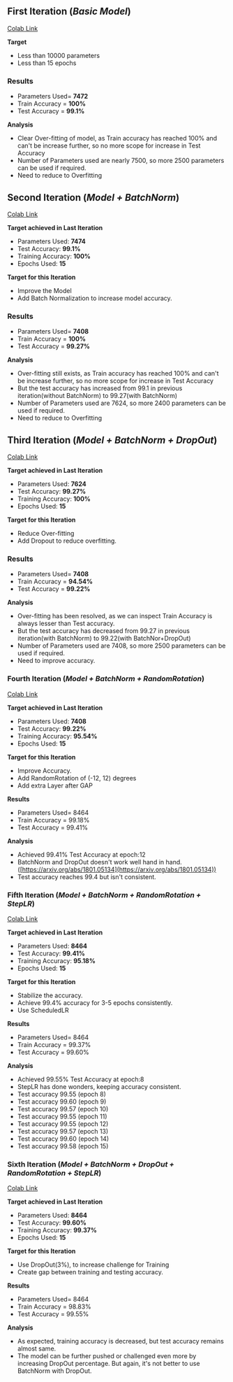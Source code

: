 ## First Iteration (**_Basic Model_**)

[Colab Link](https://github.com/abksyed/EVA4/blob/master/05_CodingFrenzy/EVA4_S5_Assignment_iter01.ipynb)

**Target**

- Less than 10000 parameters
- Less than 15 epochs

### Results

- Parameters Used= **7472**
- Train Accuracy = **100%**
- Test Accuracy = **99.1%**

**Analysis**

- Clear Over-fitting of model, as Train accuracy has reached 100% and can&#39;t be increase further, so no more scope for increase in Test Accuracy
- Number of Parameters used are nearly 7500, so more 2500 parameters can be used if required.
- Need to reduce to Overfitting

## Second Iteration (**_Model + BatchNorm_**)

[Colab Link](https://github.com/abksyed/EVA4/blob/master/05_CodingFrenzy/EVA4_S5_Assignment_iter02.ipynb)

**Target achieved in Last Iteration**

- Parameters Used:  **7474**
- Test Accuracy:  **99.1%**
- Training Accuracy:  **100%**
- Epochs Used:  **15**

**Target for this Iteration**

- Improve the Model
- Add Batch Normalization to increase model accuracy.

### Results

- Parameters Used= **7408**
- Train Accuracy = **100%**
- Test Accuracy = **99.27%**

**Analysis**

- Over-fitting still exists, as Train accuracy has reached 100% and can&#39;t be increase further, so no more scope for increase in Test Accuracy
- But the test accuracy has increased from 99.1 in previous iteration(without BatchNorm) to 99.27(with BatchNorm)
- Number of Parameters used are 7624, so more 2400 parameters can be used if required.
- Need to reduce to Overfitting

## Third Iteration (**_Model + BatchNorm + DropOut_**)

[Colab Link](https://github.com/abksyed/EVA4/blob/master/05_CodingFrenzy/EVA4_S5_Assignment_iter03.ipynb)

**Target achieved in Last Iteration**

- Parameters Used:  **7624**
- Test Accuracy:  **99.27%**
- Training Accuracy:  **100%**
- Epochs Used:  **15**

**Target for this Iteration**

- Reduce Over-fitting
- Add Dropout to reduce overfitting.

### Results

- Parameters Used= **7408**
- Train Accuracy = **94.54%**
- Test Accuracy = **99.22%**

**Analysis**

- Over-fitting has been resolved, as we can inspect Train Accuracy is always lesser than Test accuracy.
- But the test accuracy has decreased from 99.27 in previous iteration(with BatchNorm) to 99.22(with BatchNor+DropOut)
- Number of Parameters used are 7408, so more 2500 parameters can be used if required.
- Need to improve accuracy.

### Fourth Iteration (**_Model + BatchNorm + RandomRotation_**)

[Colab Link](https://github.com/abksyed/EVA4/blob/master/05_CodingFrenzy/EVA4_S5_Assignment_iter04.ipynb)

**Target achieved in Last Iteration**

- Parameters Used:  **7408**
- Test Accuracy:  **99.22%**
- Training Accuracy:  **95.54%**
- Epochs Used:  **15**

**Target for this Iteration**

- Improve Accuracy.
- Add RandomRotation of (-12, 12) degrees
- Add extra Layer after GAP

**Results**

- Parameters Used= 8464
- Train Accuracy = 99.18%
- Test Accuracy = 99.41%

**Analysis**

- Achieved 99.41% Test Accuracy at epoch:12
- BatchNorm and DropOut doesn&#39;t work well hand in hand. ([https://arxiv.org/abs/1801.05134](https://arxiv.org/abs/1801.05134))
- Test accuracy reaches 99.4 but isn&#39;t consistent.

### Fifth Iteration (**_Model + BatchNorm + RandomRotation + StepLR_**)

[Colab Link](https://github.com/abksyed/EVA4/blob/master/05_CodingFrenzy/EVA4_S5_Assignment_iter05.ipynb)

**Target achieved in Last Iteration**

- Parameters Used:  **8464**
- Test Accuracy:  **99.41%**
- Training Accuracy:  **95.18%**
- Epochs Used:  **15**

**Target for this Iteration**

- Stabilize the accuracy.
- Achieve 99.4% accuracy for 3-5 epochs consistently.
- Use ScheduledLR

**Results**

- Parameters Used= 8464
- Train Accuracy = 99.37%
- Test Accuracy = 99.60%

**Analysis**

- Achieved 99.55% Test Accuracy at epoch:8
- StepLR has done wonders, keeping accuracy consistent.
- Test accuracy 99.55 (epoch 8)
- Test accuracy 99.60 (epoch 9)
- Test accuracy 99.57 (epoch 10)
- Test accuracy 99.55 (epoch 11)
- Test accuracy 99.55 (epoch 12)
- Test accuracy 99.57 (epoch 13)
- Test accuracy 99.60 (epoch 14)
- Test accuracy 99.58 (epoch 15)

### Sixth Iteration (**_Model + BatchNorm + DropOut + RandomRotation + StepLR_**)

[Colab Link](https://github.com/abdksyed/EVA4/blob/master/05_CodingFrenzy/EVA4_S5_Assignment_iter06.ipynb)

**Target achieved in Last Iteration**

- Parameters Used:  **8464**
- Test Accuracy:  **99.60%**
- Training Accuracy:  **99.37%**
- Epochs Used:  **15**

**Target for this Iteration**

- Use DropOut(3%), to increase challenge for Training
- Create gap between training and testing accuracy.

**Results**

- Parameters Used= 8464
- Train Accuracy = 98.83%
- Test Accuracy = 99.55%

**Analysis**

- As expected, training accuracy is decreased, but test accuracy remains almost same.
- The model can be further pushed or challenged even more by increasing DropOut percentage. But again, it&#39;s not better to use BatchNorm with DropOut.
